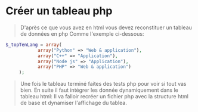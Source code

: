 # Créer un tableau php
>D'après ce que vous avez en html vous devez reconstituer un tableau de données en php
Comme l'exemple ci-dessous:

```php
$_topTenLang = array(
            array("Python" => "Web & application"),
            array("C++" => "Application"),
            array("Node js" => "Application"),
            array("PHP" => "Web & application")
     );

```
>Une fois le tableau terminé faites des tests php pour voir si tout vas bien. 
En suite il faut intégrer les donnée dynamiquement dans le tableau html: Il va falloir recréer un fichier php avec la structure html de base et dynamiser l'affichage du tablea.